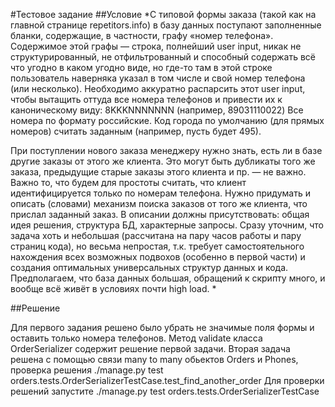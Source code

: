 #Тестовое задание
##Условие
*С типовой формы заказа (такой как на главной странице repetitors.info) в базу данных поступают заполненные бланки, содержащие, в частности, графу «номер телефона». Содержимое этой графы — строка, полнейший user input, никак не структурированный, не отфильтрованный и способный содержать всё что угодно в каком угодно виде, но где-то там в этой строке пользователь наверняка указал в том числе и свой номер телефона (или несколько).
Необходимо аккуратно распарсить этот user input, чтобы вытащить оттуда все номера телефонов и привести их к каноническому виду:
8KKKNNNNNNN (например, 89031110022)
Все номера по формату российские. Код города по умолчанию (для прямых номеров) считать заданным (например, пусть будет 495).

При поступлении нового заказа менеджеру нужно знать, есть ли в базе другие заказы от этого же клиента. Это могут быть дубликаты того же заказа, предыдущие старые заказы этого клиента и пр. — не важно. Важно то, что будем для простоты считать, что клиент идентифицируется только по номерам телефона. Нужно придумать и описать (словами) механизм поиска заказов от того же клиента, что прислал заданный заказ. В описании должны присутствовать: общая идея решения, структура БД, характерные запросы.
Сразу уточним, что задача хоть и небольшая (рассчитана на пару часов работы и пару страниц кода), но весьма непростая, т.к. требует самостоятельного нахождения всех возможных подвохов (особенно в первой части) и создания оптимальных универсальных структур данных и кода. Предполагаем, что база данных большая, обращений к скрипту много, и вообще всё живёт в условиях почти high load.
*

##Решение

Для первого задания решено было убрать не значимые поля формы и оставить только номера телефонов. Метод  validate
класса OrderSerializer содержит решение первой задачи. Вторая задача решена с помощью связи many to many обьектов
Orders и Phones, проверка решения ./manage.py test orders.tests.OrderSerializerTestCase.test_find_another_order
Для проверки решений запустите ./manage.py test orders.tests.OrderSerializerTestCase
